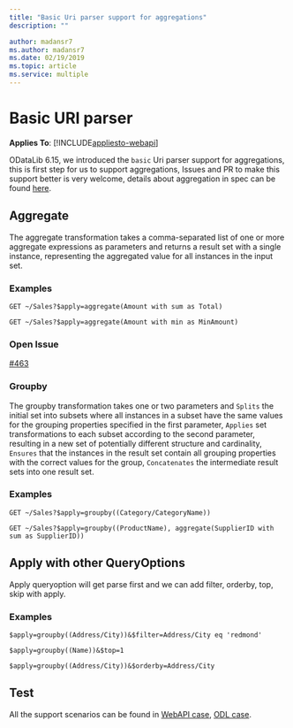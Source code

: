 ```yaml
---
title: "Basic Uri parser support for aggregations"
description: ""

author: madansr7
ms.author: madansr7
ms.date: 02/19/2019
ms.topic: article
ms.service: multiple
---
```

# Basic URI parser
**Applies To**: [!INCLUDE[appliesto-webapi](../includes/appliesto-webapi-v6.md)]

ODataLib 6.15, we introduced the `basic` Uri parser support for aggregations, this is first step for us to support aggregations,  Issues and PR to make this support better is very welcome, details about aggregation in spec can be found [here](https://docs.oasis-open.org/odata/odata-data-aggregation-ext/v4.0/odata-data-aggregation-ext-v4.0.html).

## Aggregate
The aggregate transformation takes a comma-separated list of one or more aggregate expressions as parameters and returns a result set with a single instance, representing the aggregated value for all instances in the input set.

### Examples

`GET ~/Sales?$apply=aggregate(Amount with sum as Total)`

`GET ~/Sales?$apply=aggregate(Amount with min as MinAmount)`

### Open Issue
[#463](https://github.com/OData/odata.net/issues/463)

### Groupby
The groupby transformation takes one or two parameters and `Splits` the initial set into subsets where all instances in a subset have the same values for the grouping properties specified in the first parameter, `Applies` set transformations to each subset according to the second parameter, resulting in a new set of potentially different structure and cardinality, `Ensures` that the instances in the result set contain all grouping properties with the correct values for the group, `Concatenates` the intermediate result sets into one result set.

### Examples

`GET ~/Sales?$apply=groupby((Category/CategoryName))`

`GET ~/Sales?$apply=groupby((ProductName), aggregate(SupplierID with sum as SupplierID))`

## Apply with other QueryOptions
Apply queryoption will get parse first and we can add filter, orderby, top, skip with apply.

### Examples

`$apply=groupby((Address/City))&$filter=Address/City eq 'redmond'`

`$apply=groupby((Name))&$top=1`

`$apply=groupby((Address/City))&$orderby=Address/City`

## Test
All the support scenarios can be found in [WebAPI case](https://github.com/OData/WebApi/blob/master/OData/test/UnitTest/System.Web.OData.Test/OData/Query/ApplyQueryOptionTest.cs), [ODL case](https://github.com/OData/odata.net/blob/master/test/FunctionalTests/Microsoft.OData.Core.Tests/UriParser/Extensions/Binders/ApplyBinderTests.cs).
